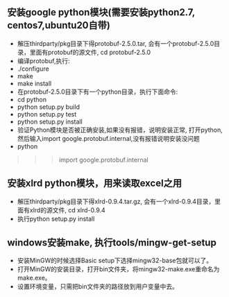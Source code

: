 ## 安装google python模块(需要安装python2.7, centos7,ubuntu20自带)
- 解压thirdparty/pkg目录下得protobuf-2.5.0.tar, 会有一个protobuf-2.5.0目录，里面有protobuf的源文件, cd protobuf-2.5.0
- 编译protobuf,执行:
- ./configure
- make
- make install
- 在protobuf-2.5.0目录下有一个python目录，执行下面命令:
- cd python 
- python setup.py build 
- python setup.py test 
- python setup.py install
- 验证Python模块是否被正确安装,如果没有报错，说明安装正常, 打开python, 然后输入import google.protobuf.internal,没有报错说明安装没问题
- python 
>>> import google.protobuf.internal

## 安装xlrd python模块，用来读取excel之用
- 解压thirdparty/pkg目录下得xlrd-0.9.4.tar.gz, 会有一个xlrd-0.9.4目录，里面有xlrd的源文件, cd xlrd-0.9.4
- 执行python setup.py install

## windows安装make, 执行tools/mingw-get-setup
- 安装MinGW的时候选择Basic setup下选择mingw32-base包就可以了。
- 打开MinGW的安装目录，打开bin文件夹，将mingw32-make.exe重命名为make.exe。
- 设置环境变量，只需把bin文件夹的路径放到用户变量中去。
